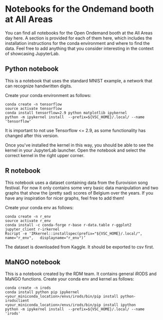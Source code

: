 # Notebooks for the Ondemand booth at All Areas

You can find all notebooks for the Open Ondemand booth at the All Areas day here. A section is provided for each of them here, which includes the installation 
instructions for the conda environment and where to find the data. Feel free to add anything that you consider interesting in the context of showcasing JupyterLab.

## Python notebook
This is a notebook that uses the standard MNIST example, a network that can recognize handwritten digits. 

Create your conda environment as follows:

```
conda create -n tensorflow
source activate tensorflow
conda install tensorflow=2.9 python matplotlib ipykernel
python -m ipykernel install  --prefix=${VSC_HOME}/.local/ --name 'tensorflow'
```
It is important to not use Tensorflow <= 2.9, as some functionality has changed after this version.

Once you've installed the kernel in this way, you should be able to see the kernel in your JupyterLab launcher. Open the notebook and select the correct kernel in
the right upper corner.

## R notebook

This notebook uses a dataset containing data from the Eurovision song festival. For now it only contains some very basic data manipulation and two graphs that show
the (pretty sad) scores of Belgium over the years. If you have any inspiration for nicer graphs, feel free to add them!

Create your conda env as follows:

```
conda create -n r_env
source activate r_env
conda install -c conda-forge r-base r-data.table r-ggplot2 jupyter_client r-irkernel
Rscript -e 'IRkernel::installspec(prefix="${VSC_HOME}/.local/", name="r_env", 	displayname="r_env")’
```
The dataset is downloaded from Kaggle. It should be exported to csv first.

## MaNGO notebook
This is a notebook created by the RDM team. It contains general iRODS and MaNGO functions. Create your conda env and kernel as follows:

```
conda create -n irods
conda install python pip ipykernel
<your_miniconda_location>/envs/irods/bin/pip install python-irodsclient
<your_miniconda_location>/envs/irods/bin/pip install ipython
python -m ipykernel install  --prefix=${VSC_HOME}/.local/ --name 'irods'
```



